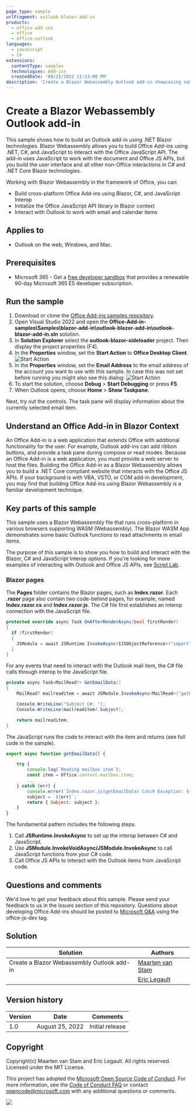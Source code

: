 ```yaml
---
page_type: sample
urlFragment: outlook-blazor-add-in
products:
  - office-add-ins
  - office
  - office-outlook
languages:
  - javascript
  - C#
extensions:
  contentType: samples
  technologies: Add-ins
  createdDate: '08/25/2022 11:13:00 PM'
description: 'Create a Blazor Webassembly Outlook add-in showcasing some samples.'
---
```


# Create a Blazor Webassembly Outlook add-in

This sample shows how to build an Outlook add-in using .NET Blazor technologies. Blazor Webassembly allows you to build Office Add-ins using .NET, C#, and JavaScript to interact with the Office JavaScript API. The add-in uses JavaScript to work with the document and Office JS APIs, but you build the user interface and all other non-Office interactions in C# and .NET Core Blazor technologies.

Working with Blazor Webassembly in the framework of Office, you can:
- Build cross-platform Office Add-ins using Blazor, C#, and JavaScript Interop
- Initialize the Office JavaScript API library in Blazor context
- Interact with Outlook to work with email and calendar items

## Applies to

- Outlook on the web, Windows, and Mac.

## Prerequisites

- Microsoft 365 - Get a [free developer sandbox](https://developer.microsoft.com/microsoft-365/dev-program#Subscription) that provides a renewable 90-day Microsoft 365 E5 developer subscription.

## Run the sample

1. Download or clone the [Office Add-ins samples repository](https://github.com/OfficeDev/Office-Add-in-samples).
1. Open Visual Studio 2022 and open the **Office-Add-in-samples\Samples\blazor-add-in\outlook-blazor-add-in\outlook-blazor-add-in.sln** solution.
1. In **Solution Explorer** select the **outlook-blazor-sideloader** project. Then display the project properties (F4).
1. In the **Properties** window, set the **Start Action** to **Office Desktop Client**.
   ![Start Action](./images/StartAction.png)
1. In the **Properties** window, set the **Email Address** to the email address of the account you want to use with this sample.
   In case this was not set before running you might also see this dialog:
   ![Start Action](./images/Connect.png)
1. To start the solution, choose **Debug** > **Start Debugging** or press **F5**.
1. When Outlook opens, choose **Home** > **Show Taskpane**.

Next, try out the controls. The task pane will display information about the currently selected email item.

## Understand an Office Add-in in Blazor Context

An Office Add-in is a web application that extends Office with additional functionality for the user. For example, Outlook add-ins can add ribbon buttons, and provide a task pane during compose or read modes. Because an Office Add-in is a web application, you must provide a web server to host the files.
Building the Office Add-in as a Blazor Webassembly allows you to build a .NET Core compliant website that interacts with the Office JS APIs. If your background is with VBA, VSTO, or COM add-in development, you may find that building Office Add-ins using Blazor Webassembly is a familiar development technique.

## Key parts of this sample

This sample uses a Blazor Webassembly file that runs cross-platform in various browsers supporting WASM (Webassembly). The Blazor WASM App demonstrates some basic Outlook functions to read attachments in email items.

The purpose of this sample is to show you how to build and interact with the Blazor, C# and JavaScript Interop options. If you're looking for more examples of interacting with Outlook and Office JS APIs, see [Script Lab](https://aka.ms/getscriptlab).

### Blazor pages

The **Pages** folder contains the Blazor pages, such as **Index.razor**. Each **.razor** page also contain two code-behind pages, for example, named **Index.razor.cs** and **Index.razor.js**. The C# file first establishes an interop connection with the JavaScript file.

```csharp
protected override async Task OnAfterRenderAsync(bool firstRender)
{
  if (firstRender)
  {
    JSModule = await JSRuntime.InvokeAsync<IJSObjectReference>("import", "./Pages/Index.razor.js");
  }
}
```

For any events that need to interact with the Outlook mail item, the C# file calls through interop to the JavaScript file.

```csharp
private async Task<MailRead?> GetEmailData()
{
    MailRead? mailreaditem = await JSModule.InvokeAsync<MailRead>("getEmailData");

    Console.WriteLine("Subject C#: ");
    Console.WriteLine(mailreaditem?.Subject);

    return mailreaditem;
}
```

The JavaScript runs the code to interact with the item and returns (see full code in the sample).

```javascript
export async function getEmailData() {

    try {
        console.log(`Reading mailbox item`);
        const item = Office.context.mailbox.item;
        ...
    } catch (err) {
        console.error(`Index.razor.js(getEmailData) Catch Exception: ${err}`);
        subject = `${err}`;
        return { Subject: subject };
    }
}
```

The fundamental pattern includes the following steps.

1. Call **JSRuntime.InvokeAsync** to set up the interop between C# and JavaScript.
1. Use **JSModule.InvokeVoidAsync/JSModule.InvokeAsync** to call JavaScript functions from your C# code.
1. Call Office JS APIs to interact with the Outlook items from JavaScript code.

## Questions and comments

We'd love to get your feedback about this sample. Please send your feedback to us in the Issues section of this repository. Questions about developing Office Add-ins should be posted to [Microsoft Q&A](https://docs.microsoft.com/answers/topics/office-js-dev.html) using the office-js-dev tag.

## Solution

| Solution                                | Authors                                                                 |
| --------------------------------------- | ----------------------------------------------------------------------- |
| Create a Blazor Webassembly Outlook add-in | [Maarten van Stam](https://mvp.microsoft.com/en-us/PublicProfile/33535) |
|  | [Eric Legault](https://www.ericlegaultconsulting.com) |

## Version history

| Version | Date            | Comments        |
| ------- | --------------- | --------------- |
| 1.0     | August 25, 2022 | Initial release |

## Copyright

Copyright(c) Maarten van Stam and Eric Legault. All rights reserved. Licensed under the MIT License.

This project has adopted the [Microsoft Open Source Code of Conduct](https://opensource.microsoft.com/codeofconduct/). For more information, see the [Code of Conduct FAQ](https://opensource.microsoft.com/codeofconduct/faq/) or contact [opencode@microsoft.com](mailto:opencode@microsoft.com) with any additional questions or comments.

<img src="https://pnptelemetry.azurewebsites.net/pnp-officeaddins/samples/blazor-add-in/outlook-blazor-add-in" />
